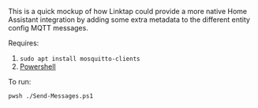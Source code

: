 This is a quick mockup of how Linktap could provide a more native Home Assistant integration
by adding some extra metadata to the different entity config MQTT messages.

Requires:
1. `sudo apt install mosquitto-clients`
1. [Powershell](https://docs.microsoft.com/en-us/powershell/scripting/install/installing-powershell-on-linux?view=powershell-7.2)

To run:

```
pwsh ./Send-Messages.ps1
```